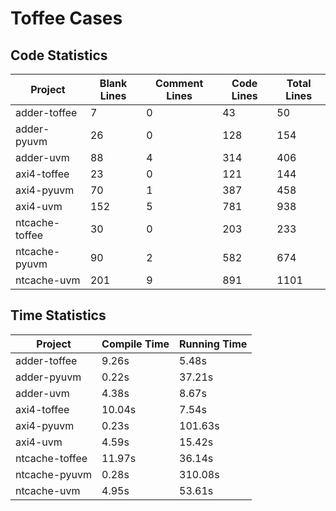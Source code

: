 # Toffee Cases

## Code Statistics

| Project | Blank Lines | Comment Lines | Code Lines | Total Lines |
|---------|-------------|---------------|------------|-------------|
| adder-toffee | 7 | 0 | 43 | 50 |
| adder-pyuvm  | 26 | 0 | 128 | 154 |
| adder-uvm    | 88 | 4 | 314 | 406 |
| axi4-toffee  | 23 | 0 | 121 | 144 |
| axi4-pyuvm   | 70 | 1 | 387 | 458 |
| axi4-uvm     | 152 | 5 | 781 | 938 |
| ntcache-toffee | 30 | 0 | 203 | 233 |
| ntcache-pyuvm  | 90 | 2 | 582 | 674 |
| ntcache-uvm    | 201 | 9 | 891 | 1101 |

## Time Statistics

| Project | Compile Time | Running Time |
|---------|--------------|--------------|
| adder-toffee | 9.26s | 5.48s |
| adder-pyuvm  | 0.22s | 37.21s |
| adder-uvm    | 4.38s | 8.67s |
| axi4-toffee  | 10.04s | 7.54s |
| axi4-pyuvm   | 0.23s | 101.63s |
| axi4-uvm     | 4.59s | 15.42s |
| ntcache-toffee | 11.97s | 36.14s |
| ntcache-pyuvm  | 0.28s | 310.08s |
| ntcache-uvm    | 4.95s | 53.61s |
